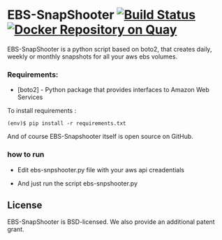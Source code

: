 # EBS-SnapShooter [![Build Status](https://travis-ci.org/smileisak/ebs-snapshooter.svg?branch=master)](https://travis-ci.org/smileisak/ebs-snapshooter) [![Docker Repository on Quay](https://quay.io/repository/smile/ebs-snapshooter/status "Docker Repository on Quay")](https://quay.io/repository/smile/ebs-snapshooter)

EBS-SnapShooter is a python script based on boto2, that creates daily, weekly or monthly snapshots for all your aws ebs volumes.

### Requirements:

* [boto2] - Python package that provides interfaces to Amazon Web Services

To install requirements :
```
(env)$ pip install -r requirements.txt
```

And of course EBS-Snapshooter itself is open source on GitHub.

### how to run
* Edit ebs-snpshooter.py file with your aws api creadentials 

* And just run the script ebs-snpshooter.py

## License

EBS-SnapShooter is BSD-licensed. We also provide an additional patent grant.
